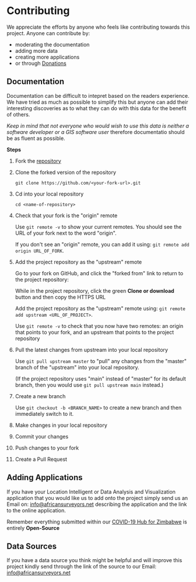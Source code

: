 # Contributing 

We appreciate the efforts by anyone who feels like contributing towards this project. Anyone can contribute by: 

- moderating the documentation
- adding more data
- creating more applications
- or through [Donations](Donations.md)

## Documentation

Documentation can be difficult to intepret based on the readers experience. We have tried as much as possible to simplify this but anyone can add their interesting discoveries as to what they can do with this data for the benefit of others. 

_Keep in mind that not everyone who would wish to use this data is neither a software developer or a GIS software user_ therefore documentatio should be as fluent as possible. 

**Steps** 

1. Fork the [repository](https://github.com/African-Surveyors-Connect/Zimbabwe-COVID-19-Data)

2. Clone the forked version of the repository

    ```
    git clone https://github.com/<your-fork-url>.git
    ```

3. Cd into your local repository 

    ``` 
    cd <name-of-repository>
    ```

4. Check that your fork is the "origin" remote

    Use `git remote -v` to show your current remotes. You should see the URL of your fork next to the word "origin".

    If you don't see an "origin" remote, you can add it using: `git remote add origin URL_OF_FORK`.

5. Add the project repository as the "upstream" remote

    Go to your fork on GitHub, and click the "forked from" link to return to the project repository:
  
    While in the project repository, click the green __Clone or download__ button and then copy the HTTPS URL

    Add the project repository as the "upstream" remote using: `git remote add upstream <URL_OF_PROJECT>`.

    Use `git remote -v` to check that you now have two remotes: an origin that points to your fork, and an upstream that points to the project repository

6. Pull the latest changes from upstream into your local repository

    Use `git pull upstream master` to "pull" any changes from the "master" branch of the "upstream" into your local repository.

    (If the project repository uses "main" instead of "master" for its default branch, then you would use `git pull upstream main` instead.)

7.  Create a new branch 

    Use `git checkout -b <BRANCH_NAME>` to create a new branch and then immediately switch to it.

8. Make changes in your local repository

9. Commit your changes

10. Push changes to your fork

11. Create a Pull Request


## Adding Applications

If you have your Location Intelligent or Data Analysis and Visualization application that you would like us to add onto the project simply send us an Email on: [info@africansurveyors.net](mailto:info@africansurveyors.net) describing the application and the link to the online application. 

Remember everything submitted within our [COVID-19 Hub for Zimbabwe](https://covid19.africansurveyors.net/) is entirely __Open-Source__


## Data Sources

If you have a data source you think might be helpful and will improve this project kindly send through the link of the source to our Email: [info@africansurveyors.net](mailto:info@africansurveyors.net)


